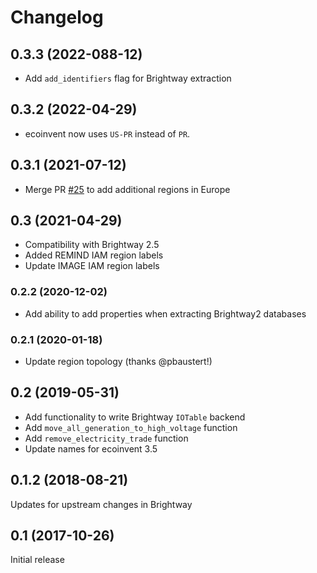 # Changelog

## 0.3.3 (2022-088-12)

* Add `add_identifiers` flag for Brightway extraction

## 0.3.2 (2022-04-29)

* ecoinvent now uses `US-PR` instead of `PR`.

## 0.3.1 (2021-07-12)

* Merge PR [#25](https://github.com/polca/wurst/pull/25) to add additional regions in Europe

## 0.3 (2021-04-29)

* Compatibility with Brightway 2.5
* Added REMIND IAM region labels
* Update IMAGE IAM region labels

### 0.2.2 (2020-12-02)

* Add ability to add properties when extracting Brightway2 databases

### 0.2.1 (2020-01-18)

* Update region topology (thanks @pbaustert!)

## 0.2 (2019-05-31)

* Add functionality to write Brightway `IOTable` backend
* Add `move_all_generation_to_high_voltage` function
* Add `remove_electricity_trade` function
* Update names for ecoinvent 3.5

## 0.1.2 (2018-08-21)

Updates for upstream changes in Brightway

## 0.1 (2017-10-26)

Initial release
